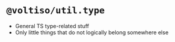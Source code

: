 # `@voltiso/util.type`

- General TS type-related stuff
- Only little things that do not logically belong somewhere else
